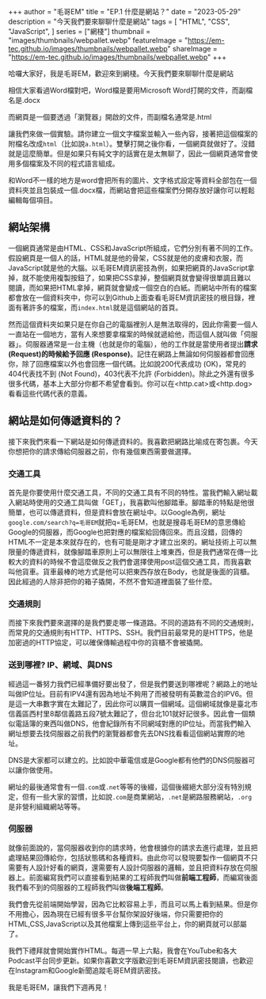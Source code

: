 +++
author = "毛哥EM"
title = "EP.1 什麼是網站？"
date = "2023-05-29"
description = "今天我們要來聊聊什麼是網站"
tags = [
    "HTML",
    "CSS",
    "JavaScript",
]
series = ["網棧"]
thumbnail = "images/thumbnails/webpallet.webp"
featureImage = "https://em-tec.github.io/images/thumbnails/webpallet.webp"
shareImage = "https://em-tec.github.io/images/thumbnails/webpallet.webp"
+++

哈囉大家好，我是毛哥EM，歡迎來到網棧。今天我們要來聊聊什麼是網站

<!-- more -->

相信大家看過Word檔對吧，Word檔是要用Microsoft Word打開的文件，而副檔名是.docx

而網頁是一個要透過「瀏覽器」開啟的文件，而副檔名通常是.html

讓我們來做一個實驗。請你建立一個文字檔案並輸入一些內容，接著把這個檔案的附檔名改成`html`（比如說`a.html`）。雙擊打開之後你看，一個網頁就做好了。沒錯就是這麼簡單。但是如果只有純文字的話實在是太無聊了，因此一個網頁通常會使用多個檔案及不同的程式語言組成。

和Word不一樣的地方是word會把所有的圖片、文字格式設定等資料全部包在一個資料夾並且包裝成一個.docx檔，而網站會把這些檔案們分開存放好讓你可以輕鬆編輯每個項目。

## 網站架構

一個網頁通常是由HTML、CSS和JavaScript所組成，它們分別有著不同的工作。假設網頁是一個人的話，HTML就是他的骨架，CSS就是他的皮膚和衣服，而JavaScript就是他的大腦。以毛哥EM資訊密技為例，如果把網頁的JavaScript拿掉，就不能使用複製按鈕了，如果把CSS拿掉，整個網頁就會變得很單調且難以閱讀，而如果把HTML拿掉，網頁就會變成一個空白的白紙。而網站中所有的檔案都會放在一個資料夾中，你可以到Github上面查看毛哥EM資訊密技的根目錄，裡面有著許多的檔案，而`index.html`就是這個網站的首頁。

然而這個資料夾如果只是在你自己的電腦裡別人是無法取得的，因此你需要一個人一直站在一個地方，當有人來想要拿檔案的時候就遞給他，而這個人就叫做「伺服器」。伺服器通常是一台主機（也就是你的電腦），他的工作就是當使用者提出**請求 (Request)**的時候給予**回應 (Response)**。記住在網路上無論如何伺服器都會回應你，除了回應檔案以外也會回應一個代碼。比如說200代表成功 (OK)，常見的404代表找不到 (Not Found)，403代表不允許 (Forbidden)。除此之外還有很多很多代碼，基本上大部分你都不希望會看到。你可以在<http.cat>或<http.dog>看看這些代碼代表的意義。

## 網站是如何傳遞資料的？

接下來我們來看一下網站是如何傳遞資料的。我喜歡把網路比喻成在寄包裹。今天你想把你的請求傳給伺服器之前，你有幾個東西需要做選擇。

### 交通工具

首先是你要使用什麼交通工具，不同的交通工具有不同的特性。當我們輸入網址載入網站時使用的交通工具叫做「GET」，我喜歡叫他腳踏車。腳踏車的特點是他很簡單，也可以傳遞資料，但是資料會放在網址中。以Google為例，網址`google.com/search?q=毛哥EM`就把q=毛哥EM，也就是搜尋毛哥EM的意思傳給Google的伺服器，而Google也把對應的檔案給回傳回來。而且沒錯，回傳的HTML不一定是本來就存在的，也有可能是剛才才建立出來的。網址技術上可以無限量的傳遞資料，就像腳踏車原則上可以無限往上堆東西，但是我們通常在傳一比較大的資料的時候不會這麼做反之我們會選擇使用post這個交通工具，而我喜歡叫他貨車。貨車最棒的地方式是他可以把東西存放在Body，也就是後面的貨櫃。因此經過的人除非把你的箱子撬開，不然不會知道裡面裝了些什麼。

### 交通規則

而接下來我們要來選擇的是我們要走哪一條道路。不同的道路有不同的交通規則，而常見的交通規則有HTTP、HTTPS、SSH。我們目前最常見的是HTTPS，他是加密過的HTTP協定，可以確保傳輸過程中你的貨櫃不會被撬開。

### 送到哪裡? IP、網域、與DNS

經過這一番努力我們已經準備好要出發了，但是我們要送到哪裡呢？網路上的地址叫做IP位址。目前有IPV4還有因為地址不夠用了而被發明有英數混合的IPV6。但是這一大串數字實在太難記了，因此你可以購買一個網域。這個網域就像是臺北市信義區西村里8鄰信義路五段7號太難記了，但台北101就好記很多。因此會一個類似電話簿的東西叫做DNS，他會紀錄所有不同網域對應的IP位址。而當我們輸入網址想要去找伺服器之前我們的瀏覽器都會先去DNS找看看這個網站實際的地址。

DNS是大家都可以建立的。比如說中華電信或是Google都有他們的DNS伺服器可以讓你做使用。

網址的最後通常會有一個`.com`或`.net`等等的後綴，這個後綴絕大部分沒有特別規定，但有一些大家的習慣，比如說`.com`是商業網站，`.net`是網路服務網站，`.org`是非營利組織網站等等。

### 伺服器

就像前面說的，當伺服器收到你的請求時，他會根據你的請求去進行處理，並且把處理結果回傳給你，包括狀態碼和各種資料。由此你可以發現要製作一個網頁不只需要有人設計好看的網頁，還需要有人設計伺服器的邏輯，並且把資料存放在伺服器上。前面編寫我們可以直接看到結果的工程師我們叫做**前端工程師**，而編寫後面我們看不到的伺服器的工程師我們叫做**後端工程師**。

我們會先從前端開始學習，因為它比較容易上手，而且可以馬上看到結果。但是你不用擔心，因為現在已經有很多平台幫你架設好後端，你只需要把你的HTML,CSS,JavaScript以及其他檔案上傳到這些平台上，你的網頁就可以部屬了。


我們下禮拜就會開始實作HTML。每週一早上六點，我會在YouTube和各大Podcast平台同步更新。如果你喜歡文字版歡迎到毛哥EM資訊密技閱讀，也歡迎在Instagram和Google新聞追蹤毛哥EM資訊密技。

我是毛哥EM，讓我們下週再見！